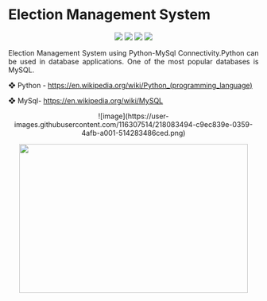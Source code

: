  <h1>Election Management System</h1>
 
 <p align="center">
<img src="https://img.shields.io/badge/made%20by%20-Aarti-blue">
<img src="https://img.shields.io/badge/Python-orange">
<img src="https://img.shields.io/badge/contributions-Welcome-brightgreen">
<img src="https://badges.frapsoft.com/os/v1/open-source.svg?v=103">
</p>
 
 
 
 
 
 <p align="justify">
 Election Management System using Python-MySql Connectivity.Python can be used in database applications. One of the most popular databases is MySQL.

  ❖ Python - https://en.wikipedia.org/wiki/Python_(programming_language) 
 
  ❖ MySql- https://en.wikipedia.org/wiki/MySQL 
 </p>
  <p align="center">
  ![image](https://user-images.githubusercontent.com/116307514/218083494-c9ec839e-0359-4afb-a001-514283486ced.png)

 
 </p>
 <p align="center">
  <img width="460" height="300" src="https://www.google.com/url?sa=i&url=https%3A%2F%2Fwww.orfonline.org%2Fexpert-speak%2Findia-challenges-conducting-elections-during-covid19%2F&psig=AOvVaw30g2-gjMfkDvkJttAbydRf&ust=1676114772167000&source=images&cd=vfe&ved=2ahUKEwj10oae7Ir9AhVRiWMGHQM3BHoQr4kDegUIARCWAQ">
</p>
 
     











